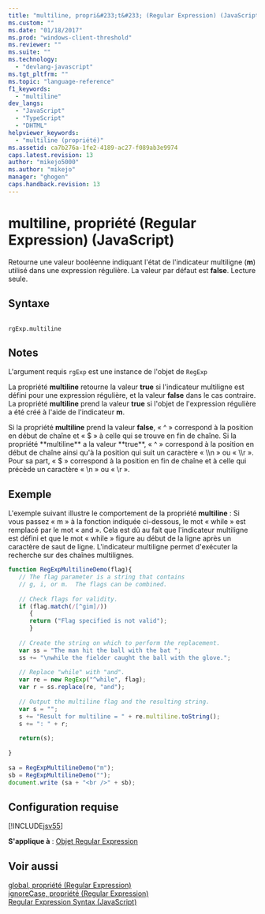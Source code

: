 ```yaml
---
title: "multiline, propri&#233;t&#233; (Regular Expression) (JavaScript) | Microsoft Docs"
ms.custom: ""
ms.date: "01/18/2017"
ms.prod: "windows-client-threshold"
ms.reviewer: ""
ms.suite: ""
ms.technology: 
  - "devlang-javascript"
ms.tgt_pltfrm: ""
ms.topic: "language-reference"
f1_keywords: 
  - "multiline"
dev_langs: 
  - "JavaScript"
  - "TypeScript"
  - "DHTML"
helpviewer_keywords: 
  - "multiline (propriété)"
ms.assetid: ca7b276a-1fe2-4189-ac27-f089ab3e9974
caps.latest.revision: 13
author: "mikejo5000"
ms.author: "mikejo"
manager: "ghogen"
caps.handback.revision: 13
---
```

# multiline, propri&#233;t&#233; (Regular Expression) (JavaScript)
Retourne une valeur booléenne indiquant l'état de l'indicateur multiligne \(**m**\) utilisé dans une expression régulière.  La valeur par défaut est **false**.  Lecture seule.  
  
## Syntaxe  
  
```  
  
rgExp.multiline  
```  
  
## Notes  
 L'argument requis `rgExp` est une instance de l'objet de `RegExp`  
  
 La propriété **multiline** retourne la valeur **true** si l'indicateur multiligne est défini pour une expression régulière, et la valeur **false** dans le cas contraire.  La propriété **multiline** prend la valeur **true** si l'objet de l'expression régulière a été créé à l'aide de l'indicateur **m**.  
  
 Si la propriété **multiline** prend la valeur **false**, « ^ » correspond à la position en début de chaîne et « $ » à celle qui se trouve en fin de chaîne.  Si la propriété **multiline** a la valeur **true**, « ^ » correspond à la position en début de chaîne ainsi qu'à la position qui suit un caractère « \\n » ou « \\r ». Pour sa part, « $ » correspond à la position en fin de chaîne et à celle qui précède un caractère « \\n » ou « \\r ».  
  
## Exemple  
 L'exemple suivant illustre le comportement de la propriété **multiline** :  Si vous passez « m » à la fonction indiquée ci\-dessous, le mot « while » est remplacé par le mot « and ».  Cela est dû au fait que l'indicateur multiligne est défini et que le mot « while » figure au début de la ligne après un caractère de saut de ligne.  L'indicateur multiligne permet d'exécuter la recherche sur des chaînes multilignes.  
  
```javascript  
function RegExpMultilineDemo(flag){  
   // The flag parameter is a string that contains  
   // g, i, or m.  The flags can be combined.  
  
   // Check flags for validity.  
   if (flag.match(/[^gim]/))  
      {  
      return ("Flag specified is not valid");  
      }  
  
   // Create the string on which to perform the replacement.  
   var ss = "The man hit the ball with the bat ";  
   ss += "\nwhile the fielder caught the ball with the glove.";  
  
   // Replace "while" with "and".  
   var re = new RegExp("^while", flag);  
   var r = ss.replace(re, "and");          
  
   // Output the multiline flag and the resulting string.  
   var s = "";  
   s += "Result for multiline = " + re.multiline.toString();  
   s += ": " + r;  
  
   return(s);  
  
}  
  
sa = RegExpMultilineDemo("m");  
sb = RegExpMultilineDemo("");  
document.write (sa + "<br />" + sb);  
```  
  
## Configuration requise  
 [!INCLUDE[jsv55](../../javascript/reference/includes/jsv55-md.md)]  
  
 **S'applique à** : [Objet Regular Expression](../../javascript/reference/regular-expression-object-javascript.md)  
  
## Voir aussi  
 [global, propriété \(Regular Expression\)](../../javascript/reference/global-property-regular-expression-javascript.md)   
 [ignoreCase, propriété \(Regular Expression\)](../../javascript/reference/ignorecase-property-regular-expression-javascript.md)   
 [Regular Expression Syntax \(JavaScript\)](http://msdn.microsoft.com/fr-fr/ab0766e1-7037-45ed-aa23-706f58358c0e)